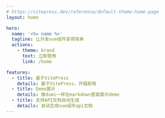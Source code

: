 ```yaml
---
# https://vitepress.dev/reference/default-theme-home-page
layout: home

hero:
  name: '<%= name %>'
  tagline: 让开发vue组件变得简单
  actions:
    - theme: brand
      text: 立即使用
      link: /home

features:
  - title: 基于VitePress
    details: 基于VitePress，开箱即用
  - title: Demo展示
    details: 像dumi一样在markdown里面展示demo
  - title: 支持API文档自动生成
    details: 自动生成vue组件api文档
---
```

